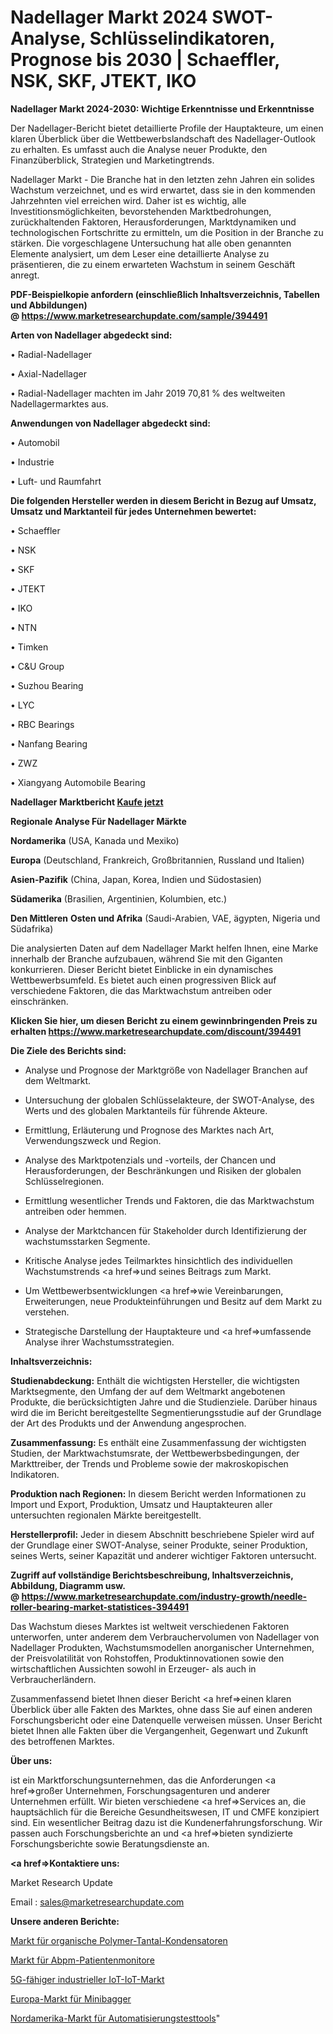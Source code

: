 # Nadellager Markt 2024 SWOT-Analyse, Schlüsselindikatoren, Prognose bis 2030 | Schaeffler, NSK, SKF, JTEKT, IKO

<strong>Nadellager Markt 2024-2030: Wichtige Erkenntnisse und Erkenntnisse</strong>

Der Nadellager-Bericht bietet detaillierte Profile der Hauptakteure, um einen klaren Überblick über die Wettbewerbslandschaft des Nadellager-Outlook zu erhalten. Es umfasst auch die Analyse neuer Produkte, den Finanzüberblick, Strategien und Marketingtrends.

Nadellager Markt - Die Branche hat in den letzten zehn Jahren ein solides Wachstum verzeichnet, und es wird erwartet, dass sie in den kommenden Jahrzehnten viel erreichen wird. Daher ist es wichtig, alle Investitionsmöglichkeiten, bevorstehenden Marktbedrohungen, zurückhaltenden Faktoren, Herausforderungen, Marktdynamiken und technologischen Fortschritte zu ermitteln, um die Position in der Branche zu stärken. Die vorgeschlagene Untersuchung hat alle oben genannten Elemente analysiert, um dem Leser eine detaillierte Analyse zu präsentieren, die zu einem erwarteten Wachstum in seinem Geschäft anregt.

<strong><b>PDF-Beispielkopie anfordern (einschließlich Inhaltsverzeichnis, Tabellen und Abbildungen) @ </b></strong><strong><a href=https://www.marketresearchupdate.com/sample/394491><strong>https://www.marketresearchupdate.com/sample/394491</u></a></strong></strong>

<strong>Arten von Nadellager abgedeckt sind:</strong>

• Radial-Nadellager

• Axial-Nadellager

• Radial-Nadellager machten im Jahr 2019 70,81 % des weltweiten Nadellagermarktes aus.

<strong>Anwendungen von Nadellager abgedeckt sind:</strong>

• Automobil

• Industrie

• Luft- und Raumfahrt

<strong>Die folgenden Hersteller werden in diesem Bericht in Bezug auf Umsatz, Umsatz und Marktanteil für jedes Unternehmen bewertet:</strong>

• Schaeffler

• NSK

• SKF

• JTEKT

• IKO

• NTN

• Timken

• C&U Group

• Suzhou Bearing

• LYC

• RBC Bearings

• Nanfang Bearing

• ZWZ

• Xiangyang Automobile Bearing

<strong>Nadellager Marktbericht <a href=https://www.marketresearchupdate.com/buynow/394491>Kaufe jetzt</a></strong>

<strong>Regionale Analyse Für Nadellager Märkte</strong>

<strong>Nordamerika</strong> (USA, Kanada und Mexiko)

<strong>Europa</strong> (Deutschland, Frankreich, Großbritannien, Russland und Italien)

<strong>Asien-Pazifik</strong> (China, Japan, Korea, Indien und Südostasien)

<strong>Südamerika</strong> (Brasilien, Argentinien, Kolumbien, etc.)

<strong>Den Mittleren</strong> <strong>Osten und Afrika</strong> (Saudi-Arabien, VAE, ägypten, Nigeria und Südafrika)

Die analysierten Daten auf dem Nadellager Markt helfen Ihnen, eine Marke innerhalb der Branche aufzubauen, während Sie mit den Giganten konkurrieren. Dieser Bericht bietet Einblicke in ein dynamisches Wettbewerbsumfeld. Es bietet auch einen progressiven Blick auf verschiedene Faktoren, die das Marktwachstum antreiben oder einschränken.

<strong>Klicken Sie hier, um diesen Bericht zu einem gewinnbringenden Preis zu erhalten
</strong><strong><a href=https://www.marketresearchupdate.com/discount/394491>https://www.marketresearchupdate.com/discount/394491</b></u></strong></a>

<strong>Die Ziele des Berichts sind:</strong>

- Analyse und Prognose der Marktgröße von Nadellager Branchen auf dem Weltmarkt.

- Untersuchung der globalen Schlüsselakteure, der SWOT-Analyse, des Werts und des globalen Marktanteils für führende Akteure.

- Ermittlung, Erläuterung und Prognose des Marktes nach Art, Verwendungszweck und Region.

- Analyse des Marktpotenzials und -vorteils, der Chancen und Herausforderungen, der Beschränkungen und Risiken der globalen Schlüsselregionen.

- Ermittlung wesentlicher Trends und Faktoren, die das Marktwachstum antreiben oder hemmen.

- Analyse der Marktchancen für Stakeholder durch Identifizierung der wachstumsstarken Segmente.

- Kritische Analyse jedes Teilmarktes hinsichtlich des individuellen Wachstumstrends <a href=>und</a> seines Beitrags zum Markt.

- Um Wettbewerbsentwicklungen <a href=>wie</a> Vereinbarungen, Erweiterungen, neue Produkteinführungen und Besitz auf dem Markt zu verstehen.

- Strategische Darstellung der Hauptakteure und <a href=>umfas</a>sende Analyse ihrer Wachstumsstrategien.

<strong>Inhaltsverzeichnis:</strong>

<strong>Studienabdeckung:</strong> Enthält die wichtigsten Hersteller, die wichtigsten Marktsegmente, den Umfang der auf dem Weltmarkt angebotenen Produkte, die berücksichtigten Jahre und die Studienziele. Darüber hinaus wird die im Bericht bereitgestellte Segmentierungsstudie auf der Grundlage der Art des Produkts und der Anwendung angesprochen.

<strong>Zusammenfassung:</strong> Es enthält eine Zusammenfassung der wichtigsten Studien, der Marktwachstumsrate, der Wettbewerbsbedingungen, der Markttreiber, der Trends und Probleme sowie der makroskopischen Indikatoren.

<strong>Produktion nach Regionen:</strong> In diesem Bericht werden Informationen zu Import und Export, Produktion, Umsatz und Hauptakteuren aller untersuchten regionalen Märkte bereitgestellt.

<strong>Herstellerprofil:</strong> Jeder in diesem Abschnitt beschriebene Spieler wird auf der Grundlage einer SWOT-Analyse, seiner Produkte, seiner Produktion, seines Werts, seiner Kapazität und anderer wichtiger Faktoren untersucht.

<strong><b>Zugriff auf vollständige Berichtsbeschreibung, Inhaltsverzeichnis, Abbildung, Diagramm usw. @ </b></strong><strong><a href=https://www.marketresearchupdate.com/industry-growth/needle-roller-bearing-market-statistices-394491>https://www.marketresearchupdate.com/industry-growth/needle-roller-bearing-market-statistices-394491</a></strong>

Das Wachstum dieses Marktes ist weltweit verschiedenen Faktoren unterworfen, unter anderem dem Verbrauchervolumen von Nadellager von Nadellager Produkten, Wachstumsmodellen anorganischer Unternehmen, der Preisvolatilität von Rohstoffen, Produktinnovationen sowie den wirtschaftlichen Aussichten sowohl in Erzeuger- als auch in Verbraucherländern.

Zusammenfassend bietet Ihnen dieser Bericht <a href=>einen</a> klaren Überblick über alle Fakten des Marktes, ohne dass Sie auf einen anderen Forschungsbericht oder eine Datenquelle verweisen müssen. Unser Bericht bietet Ihnen alle Fakten über die Vergangenheit, Gegenwart und Zukunft des betroffenen Marktes.

<strong>Über uns:</strong>

 ist ein Marktforschungsunternehmen, das die Anforderungen <a href=>großer</a> Unternehmen, Forschungsagenturen und anderer Unternehmen erfüllt. Wir bieten verschiedene <a href=>Services</a> an, die hauptsächlich für die Bereiche Gesundheitswesen, IT und CMFE konzipiert sind. Ein wesentlicher Beitrag dazu ist die Kundenerfahrungsforschung. Wir passen auch Forschungsberichte an und <a href=>bieten</a> syndizierte Forschungsberichte sowie Beratungsdienste an.

<strong><a href=>Kontaktiere uns:</a></strong>

Market Research Update

Email : sales@marketresearchupdate.com

<strong>Unsere anderen Berichte:</strong>

<a href=https://www.linkedin.com/pulse/organic-polymer-tantalum-capacitors-market-opportunities>Markt für organische Polymer-Tantal-Kondensatoren</a>

<a href=https://www.linkedin.com/pulse/abpm-patient-monitor-market-analysis-segment-region-growth>Markt für Abpm-Patientenmonitore</a>

<a href=https://www.linkedin.com/pulse/5g-enabled-industrial-iot-iiot-market-analysis>5G-fähiger industrieller IoT-IoT-Markt</a>

<a href=https://www.linkedin.com/pulse/europe-mini-excavator-market-2023-current-future>Europa-Markt für Minibagger</a>

<a href=https://www.linkedin.com/pulse/north-america-automation-testing-tools-market-2023-latest>Nordamerika-Markt für Automatisierungstesttools</a>"
